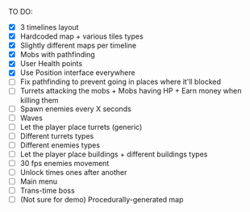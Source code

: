 TO DO:
- [X] 3 timelines layout
- [X] Hardcoded map + various tiles types
- [X] Slightly different maps per timeline
- [X] Mobs with pathfinding
- [X] User Health points
- [X] Use Position interface everywhere 
- [ ] Fix pathfinding to prevent going in places where it'll blocked
- [ ] Turrets attacking the mobs + Mobs having HP + Earn money when killing them
- [ ] Spawn enemies every X seconds
- [ ] Waves
- [ ] Let the player place turrets (generic)
- [ ] Different turrets types
- [ ] Different enemies types
- [ ] Let the player place buildings + different buildings types
- [ ] 30 fps enemies movement
- [ ] Unlock times ones after another
- [ ] Main menu
- [ ] Trans-time boss
- [ ] (Not sure for demo) Procedurally-generated map
